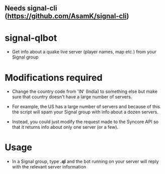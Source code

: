 ## Needs signal-cli (https://github.com/AsamK/signal-cli)

# signal-qlbot
* Get info about a quake live server (player names, map etc.) from your Signal group

# Modifications required

* Change the country code from 'IN' (India) to something else but make sure that country doesn't have a large number of servers. 

* For example, the US has a large number of servers and because of this the script will spam your Signal group with info about a dozen servers.

* Instead, you could just modify the request made to the Syncore API so that it returns info about only one server (or a few).

# Usage

* In a Signal group, type **.ql** and the bot running on your server will reply with the relevant server information
